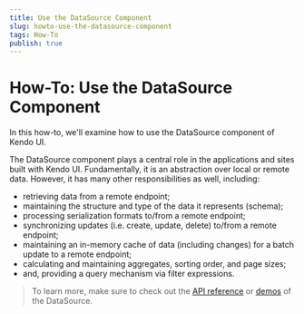 ```yaml
---
title: Use the DataSource Component
slug: howto-use-the-datasource-component
tags: How-To
publish: true
---
```


# How-To: Use the DataSource Component

In this how-to, we'll examine how to use the DataSource component of Kendo UI.

The DataSource component plays a central role in the applications and sites built with Kendo UI. Fundamentally, it is an abstraction over local or remote data. However, it has many other responsibilities as well, including:

* retrieving data from a remote endpoint;
* maintaining the structure and type of the data it represents (schema);
* processing serialization formats to/from a remote endpoint;
* synchronizing updates (i.e. create, update, delete) to/from a remote endpoint;
* maintaining an in-memory cache of data (including changes) for a batch update to a remote endpoint;
* calculating and maintaining aggregates, sorting order, and page sizes;
* and, providing a query mechanism via filter expressions.

> To learn more, make sure to check out the [API reference](http://docs.kendoui.com/api/framework/datasource) or [demos](http://demos.kendoui.com/web/datasource/index.html) of the DataSource.